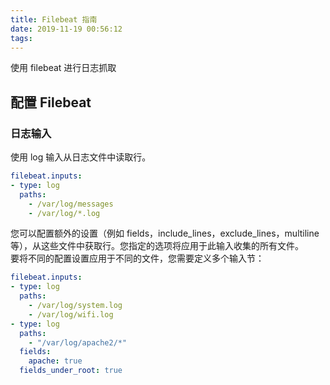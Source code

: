 ```yaml
---
title: Filebeat 指南
date: 2019-11-19 00:56:12
tags:
---
```


使用 filebeat 进行日志抓取
<!-- more -->


## 配置 Filebeat
### 日志输入
使用 log 输入从日志文件中读取行。

```yaml
filebeat.inputs:
- type: log
  paths:
    - /var/log/messages
    - /var/log/*.log
```

您可以配置额外的设置（例如 fields，include_lines，exclude_lines，multiline 等），从这些文件中获取行。您指定的选项将应用于此输入收集的所有文件。  
要将不同的配置设置应用于不同的文件，您需要定义多个输入节：

```yaml
filebeat.inputs:
- type: log 
  paths:
    - /var/log/system.log
    - /var/log/wifi.log
- type: log 
  paths:
    - "/var/log/apache2/*"
  fields:
    apache: true
  fields_under_root: true
```